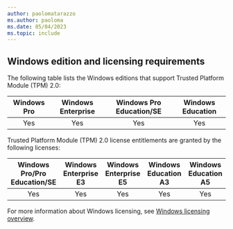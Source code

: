 ```yaml
---
author: paolomatarazzo
ms.author: paoloma
ms.date: 05/04/2023
ms.topic: include
---
```


## Windows edition and licensing requirements

The following table lists the Windows editions that support Trusted Platform Module (TPM) 2.0:

|Windows Pro|Windows Enterprise|Windows Pro Education/SE|Windows Education|
|:---:|:---:|:---:|:---:|
|Yes|Yes|Yes|Yes|

Trusted Platform Module (TPM) 2.0 license entitlements are granted by the following licenses:

|Windows Pro/Pro Education/SE|Windows Enterprise E3|Windows Enterprise E5|Windows Education A3|Windows Education A5|
|:---:|:---:|:---:|:---:|:---:|
|Yes|Yes|Yes|Yes|Yes|

For more information about Windows licensing, see [Windows licensing overview](/windows/whats-new/windows-licensing).
